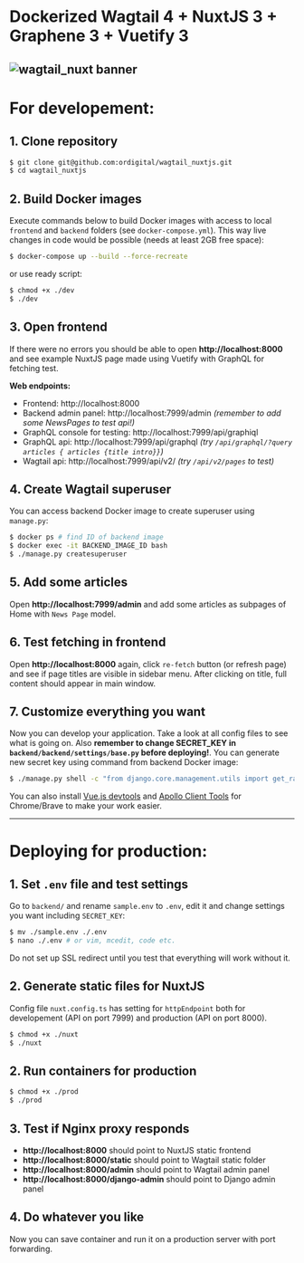 # Dockerized **Wagtail 4** + **NuxtJS 3** + **Graphene 3** + **Vuetify 3**
![wagtail_nuxt banner](https://github.com/ordigital/wagtail_nuxt/blob/main/wagtail_nuxt.jpg?raw=true)
---
# **For developement:**

## 1. Clone repository
```bash
$ git clone git@github.com:ordigital/wagtail_nuxtjs.git
$ cd wagtail_nuxtjs
```

## 2. Build Docker images
Execute commands below to build Docker images with access to local `frontend` and `backend` folders (see `docker-compose.yml`). This way live changes in code would be possible (needs at least 2GB free space):
```bash
$ docker-compose up --build --force-recreate
```
or use ready script:
```bash
$ chmod +x ./dev
$ ./dev
```
## 3. Open frontend
If there were no errors you should be able to open **http://localhost:8000** and see example NuxtJS page made using Vuetify with GraphQL for fetching test.

**Web endpoints:**
- Frontend: http://localhost:8000
- Backend admin panel: http://localhost:7999/admin *(remember to add some NewsPages to test api!)*
- GraphQL console for testing: http://localhost:7999/api/graphiql
- GraphQL api: http://localhost:7999/api/graphql *(try `/api/graphql/?query articles { articles {title intro}}`)*
- Wagtail api: http://localhost:7999/api/v2/ *(try `/api/v2/pages` to test)*

## 4. Create Wagtail superuser 
You can access backend Docker image to create superuser using `manage.py`:
```bash
$ docker ps # find ID of backend image
$ docker exec -it BACKEND_IMAGE_ID bash
$ ./manage.py createsuperuser 
```

## 5. Add some articles
Open **http://localhost:7999/admin** and add some articles as subpages of Home with `News Page` model.

## 6. Test fetching in frontend
Open **http://localhost:8000** again, click `re-fetch` button (or refresh page) and see if page titles are visible in sidebar menu. After clicking on title, full content should appear in main window.

## 7. Customize everything you want
Now you can develop your application. Take a look at all config files to see what is going on.
Also **remember to change SECRET_KEY in `backend/backend/settings/base.py` before deploying!**.
You can generate new secret key using command from backend Docker image:
```bash
$ ./manage.py shell -c "from django.core.management.utils import get_random_secret_key; print(get_random_secret_key())"
```
You can also install [Vue.js devtools](https://chrome.google.com/webstore/detail/vuejs-devtools/nhdogjmejiglipccpnnnanhbledajbpd/related) and [Apollo Client Tools](https://chrome.google.com/webstore/detail/apollo-client-devtools/jdkknkkbebbapilgoeccciglkfbmbnfm) for Chrome/Brave to make your work easier.

---

# **Deploying for production**:

## 1. Set `.env` file and test settings
Go to `backend/` and rename `sample.env` to `.env`, edit it and change settings you want including `SECRET_KEY`:
```bash
$ mv ./sample.env ./.env
$ nano ./.env # or vim, mcedit, code etc.
```
Do not set up SSL redirect until you test that everything will work without it.

## 2. Generate static files for NuxtJS
Config file `nuxt.config.ts` has setting for `httpEndpoint` both for developement (API on port 7999) and production (API on port 8000).
```bash
$ chmod +x ./nuxt
$ ./nuxt
```

## 2. Run containers for production
```bash
$ chmod +x ./prod
$ ./prod
```

## 3. Test if Nginx proxy responds
- **http://localhost:8000** should point to NuxtJS static frontend
- **http://localhost:8000/static** should point to Wagtail static folder
- **http://localhost:8000/admin** should point to Wagtail admin panel
- **http://localhost:8000/django-admin** should point to Django admin panel

## 4. Do whatever you like
Now you can save container and run it on a production server with port forwarding.
